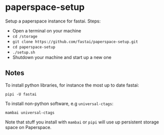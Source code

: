 # paperspace-setup

Setup a paperspace instance for fastai. Steps:

- Open a terminal on your machine
- `cd /storage`
- `git clone https://github.com/fastai/paperspace-setup.git`
- `cd paperspace-setup`
- `./setup.sh`
- Shutdown your machine and start up a new one

## Notes

To install python libraries, for instance the most up to date fastai:

    pipi -U fastai

To install non-python software, e.g `universal-ctags`:

    mambai universal-ctags

Note that stuff you install with `mambai` or `pipi` will use up persistent storage space on Paperspace.
